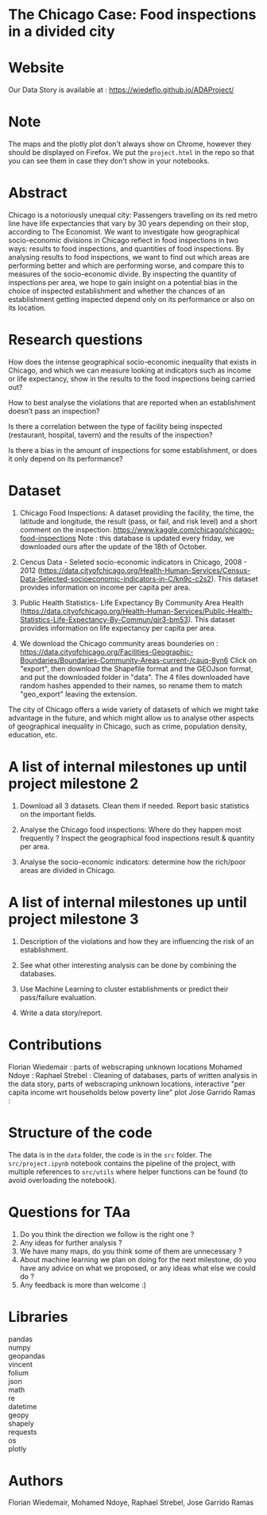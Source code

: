 # The Chicago Case: Food inspections in a divided city

# Website
Our Data Story is available at : https://wiedeflo.github.io/ADAProject/

# Note
The maps and the plotly plot don't always show on Chrome, however they should be displayed on Firefox. We put the ```project.html``` in the repo so that you can see them in case they don't show in your notebooks.

# Abstract
Chicago is a notoriously unequal city: Passengers travelling on its red metro line have life expectancies that vary by 30 years depending on their stop, according to The Economist. We want to investigate how geographical socio-economic divisions in Chicago reflect in food inspections in two ways: results to food inspections, and quantities of food inspections. By analysing results to food inspections, we want to find out which areas are performing better and which are performing worse, and compare this to measures of the socio-economic divide. By inspecting the quantity of inspections per area, we hope to gain insight on a potential bias in the choice of inspected establishment and whether the chances of an establishment getting inspected depend only on its performance or also on its location.


# Research questions
How does the intense geographical socio-economic inequality that exists in Chicago, and which we can measure looking at indicators such as income or life expectancy, show in the results to the food inspections being carried out?  

How to best analyse the violations that are reported when an establishment doesn’t pass an inspection?

Is there a correlation between the type of facility being inspected (restaurant, hospital, tavern) and the results of the inspection?

Is there a bias in the amount of inspections for some establishment, or does it only depend on its performance?

# Dataset
1) Chicago Food Inspections: A dataset providing the facility, the time, the latitude and longitude, the result (pass, or fail, and risk level) and a short comment on the inspection.
https://www.kaggle.com/chicago/chicago-food-inspections
Note : this database is updated every friday, we downloaded ours after the update of the 18th of October.

2) Cencus Data - Seleted socio-economic indicators in Chicago, 2008 - 2012 (https://data.cityofchicago.org/Health-Human-Services/Census-Data-Selected-socioeconomic-indicators-in-C/kn9c-c2s2). This dataset provides information on income per capita per area.

3) Public Health Statistics- Life Expectancy By Community Area Health (https://data.cityofchicago.org/Health-Human-Services/Public-Health-Statistics-Life-Expectancy-By-Commun/qjr3-bm53). This dataset provides information on life expectancy per capita per area.

4) We download the Chicago community areas bounderies on :
https://data.cityofchicago.org/Facilities-Geographic-Boundaries/Boundaries-Community-Areas-current-/cauq-8yn6
Click on "export", then download the Shapefile format and the GEOJson format, and put the downloaded folder in "data". The 4 files downloaded have random hashes appended to their names, so rename them to match "geo_export" leaving the extension.

The city of Chicago offers a wide variety of datasets of which we might take advantage in the future, and which might allow us to analyse other aspects of geographical inequality in Chicago, such as crime, population density, education, etc.

# A list of internal milestones up until project milestone 2
1) Download all 3 datasets. Clean them if needed. Report basic statistics on the important fields.

2) Analyse the Chicago food inspections: Where do they happen most frequently ? Inspect the geographical food inspections result & quantity per area.

3) Analyse the socio-economic indicators: determine how the rich/poor areas are divided in Chicago.

# A list of internal milestones up until project milestone 3
1) Description of the violations and how they are influencing the risk of an establishment.

2) See what other interesting analysis can be done by combining the databases.

3) Use Machine Learning to cluster establishments or predict their pass/failure evaluation.

4) Write a data story/report.

# Contributions
Florian Wiedemair : parts of webscraping unknown locations
Mohamed Ndoye :
Raphael Strebel : Cleaning of databases, parts of written analysis in the data story, parts of webscraping unknown locations, interactive "per capita income wrt households below poverty line" plot
Jose Garrido Ramas :

# Structure of the code
The data is in the ```data``` folder, the code is in the ```src``` folder. The ```src/project.ipynb``` notebook contains the pipeline of the project, with multiple references to ```src/utils``` where helper functions can be found (to avoid overloading the notebook).

# Questions for TAa
1) Do you think the direction we follow is the right one ?
2) Any ideas for further analysis ?
3) We have many maps, do you think some of them are unnecessary ?
4) About machine learning we plan on doing for the next milestone, do you have any advice on what we proposed, or any ideas what else we could do ?
5) Any feedback is more than welcome :) 

# Libraries
pandas \
numpy \
geopandas \
vincent \
folium \
json \
math \
re \
datetime \
geopy \
shapely \
requests \
os \
plotly

# Authors
Florian Wiedemair, Mohamed Ndoye, Raphael Strebel, Jose Garrido Ramas